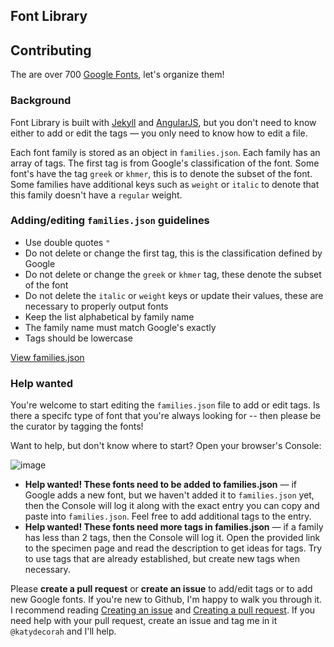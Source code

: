 Font Library
-----------

## Contributing

The are over 700 [Google Fonts](http://www.google.com/fonts), let's organize them!

### Background

Font Library is built with [Jekyll](http://jekyllrb.com/) and [AngularJS](https://angularjs.org/), but you don't need to know either to add or edit the tags &mdash; you only need to know how to edit a file.

Each font family is stored as an object in `families.json`. Each family has an array of tags. The first tag is from Google's classification of the font. Some font's have the tag `greek` or `khmer`, this is to denote the subset of the font. Some families have additional keys such as `weight` or `italic` to denote that this family doesn't have a `regular` weight.

### Adding/editing `families.json` guidelines

* Use double quotes `"`
* Do not delete or change the first tag, this is the classification defined by Google
* Do not delete or change the `greek` or `khmer` tag, these denote the subset of the font
* Do not delete the `italic` or `weight` keys or update their values, these are necessary to properly output fonts
* Keep the list alphabetical by family name
* The family name must match Google's exactly
* Tags should be lowercase

[View families.json](https://github.com/katydecorah/font-library/blob/gh-pages/families.json)

### Help wanted

You're welcome to start editing the `families.json` file to add or edit tags. Is there a specifc type of font that you're always looking for -- then please be the curator by tagging the fonts!

Want to help, but don't know where to start? Open your browser's Console:

![image](https://cloud.githubusercontent.com/assets/2180540/7384122/3632875a-edfa-11e4-8e91-37c9c017e8df.png)

* **Help wanted! These fonts need to be added to families.json** &mdash; if Google adds a new font, but we haven't added it to `families.json` yet, then the Console will log it along with the exact entry you can copy and paste into `families.json`. Feel free to add additional tags to the entry.
* **Help wanted! These fonts need more tags in families.json** &mdash; if a family has less than 2 tags, then the Console will log it. Open the provided link to the specimen page and read the description to get ideas for tags. Try to use tags that are already established, but create new tags when necessary.

Please **create a pull request** or **create an issue** to add/edit tags or to add new Google fonts. If you're new to Github, I'm happy to walk you through it. I recommend reading [Creating an issue](https://help.github.com/articles/creating-an-issue/) and [Creating a pull request](https://help.github.com/articles/creating-a-pull-request/). If you need help with your pull request, create an issue and tag me in it `@katydecorah` and I'll help.
